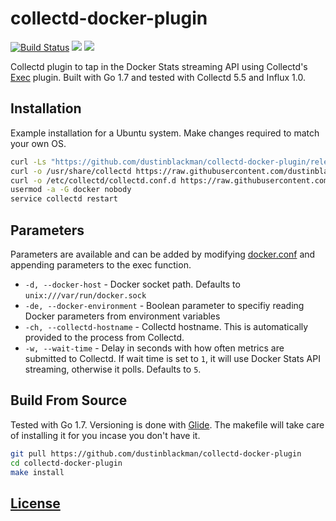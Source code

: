 # collectd-docker-plugin

<a href="https://travis-ci.org/dustinblackman/collectd-docker-plugin"><img src="https://img.shields.io/travis/dustinblackman/collectd-docker-plugin.svg" alt="Build Status"></a> <a href="https://goreportcard.com/report/github.com/dustinblackman/collectd-docker-plugin"><img src="https://goreportcard.com/badge/github.com/dustinblackman/collectd-docker-plugin"></a> <img src="https://img.shields.io/github/release/dustinblackman/collectd-docker-plugin.svg?maxAge=2592000">

Collectd plugin to tap in the Docker Stats streaming API using Collectd's [Exec](https://collectd.org/wiki/index.php/Plugin:Exec) plugin. Built with Go 1.7 and tested with Collectd 5.5 and Influx 1.0.

## Installation

Example installation for a Ubuntu system. Make changes required to match your own OS.

```bash
curl -Ls "https://github.com/dustinblackman/collectd-docker-plugin/releases/download/0.3.0/collectd-docker-plugin-linux-amd64-0.3.0.tar.gz" | tar xz -C /usr/local/bin/
curl -o /usr/share/collectd https://raw.githubusercontent.com/dustinblackman/collectd-docker-plugin/master/collectd/docker.db
curl -o /etc/collectd/collectd.conf.d https://raw.githubusercontent.com/dustinblackman/collectd-docker-plugin/master/collectd/docker.conf
usermod -a -G docker nobody
service collectd restart
```

## Parameters
Parameters are available and can be added by modifying [docker.conf](./collectd/docker.conf) and appending parameters to the exec function.


- `-d, --docker-host` - Docker socket path. Defaults to `unix:///var/run/docker.sock`
- `-de, --docker-environment` - Boolean parameter to specifiy reading Docker parameters from environment variables
- `-ch, --collectd-hostname` - Collectd hostname. This is automatically provided to the process from Collectd.
- `-w, --wait-time` - Delay in seconds with how often metrics are submitted to Collectd. If wait time is set to `1`, it will use Docker Stats API streaming, otherwise it polls. Defaults to `5`.

## Build From Source

Tested with Go 1.7. Versioning is done with [Glide](https://github.com/Masterminds/glide). The makefile will take care of installing it for you incase you don't have it.

```bash
git pull https://github.com/dustinblackman/collectd-docker-plugin
cd collectd-docker-plugin
make install
```

## [License](./LICENSE)
